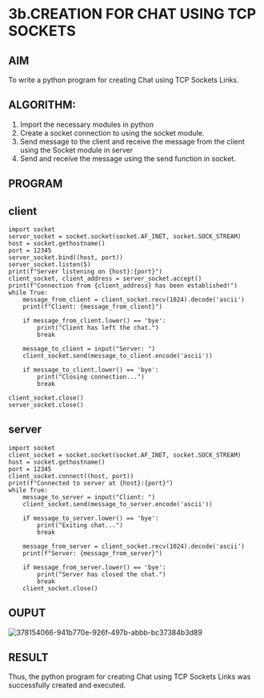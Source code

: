# 3b.CREATION FOR CHAT USING TCP SOCKETS
## AIM
To write a python program for creating Chat using TCP Sockets Links.
## ALGORITHM:
1. Import the necessary modules in python
2. Create a socket connection to using the socket module.
3. Send message to the client and receive the message from the client using the Socket module in
 server
4. Send and receive the message using the send function in socket.
## PROGRAM
## client
```
import socket
server_socket = socket.socket(socket.AF_INET, socket.SOCK_STREAM)
host = socket.gethostname()  
port = 12345  
server_socket.bind((host, port))
server_socket.listen(5)
print(f"Server listening on {host}:{port}")
client_socket, client_address = server_socket.accept()
print(f"Connection from {client_address} has been established!")
while True:
    message_from_client = client_socket.recv(1024).decode('ascii')
    print(f"Client: {message_from_client}")
    
    if message_from_client.lower() == 'bye':
        print("Client has left the chat.")
        break

    message_to_client = input("Server: ")
    client_socket.send(message_to_client.encode('ascii'))

    if message_to_client.lower() == 'bye':
        print("Closing connection...")
        break

client_socket.close()
server_socket.close()
```
## server
```
import socket
client_socket = socket.socket(socket.AF_INET, socket.SOCK_STREAM)
host = socket.gethostname() 
port = 12345 
client_socket.connect((host, port))
print(f"Connected to server at {host}:{port}")
while True:
    message_to_server = input("Client: ")
    client_socket.send(message_to_server.encode('ascii'))

    if message_to_server.lower() == 'bye':
        print("Exiting chat...")
        break

    message_from_server = client_socket.recv(1024).decode('ascii')
    print(f"Server: {message_from_server}")

    if message_from_server.lower() == 'bye':
        print("Server has closed the chat.")
        break
    client_socket.close()
```
## OUPUT
![378154066-941b770e-926f-497b-abbb-bc37384b3d89](https://github.com/user-attachments/assets/8ab8b991-5827-432a-adfb-9a5b5bbff3bc)

## RESULT
Thus, the python program for creating Chat using TCP Sockets Links was successfully 
created and executed.
